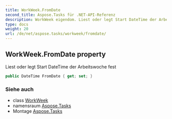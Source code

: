 ```yaml
---
title: WorkWeek.FromDate
second_title: Aspose.Tasks für .NET-API-Referenz
description: WorkWeek eigendom. Liest oder legt Start DateTime der Arbeitswoche fest
type: docs
weight: 20
url: /de/net/aspose.tasks/workweek/fromdate/
---
```

## WorkWeek.FromDate property

Liest oder legt Start DateTime der Arbeitswoche fest

```csharp
public DateTime FromDate { get; set; }
```

### Siehe auch

* class [WorkWeek](../)
* namensraum [Aspose.Tasks](../../workweek/)
* Montage [Aspose.Tasks](../../../)


